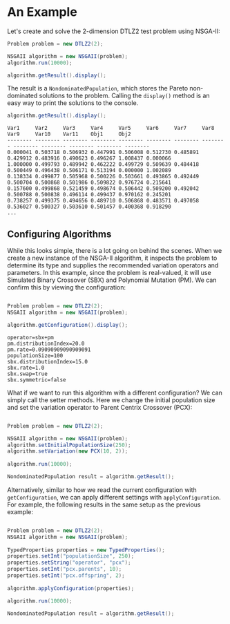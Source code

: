 # An Example

Let's create and solve the 2-dimension DTLZ2 test problem using NSGA-II:

<!-- code:java:examples/Example1.java [29-34] -->

```java
Problem problem = new DTLZ2(2);

NSGAII algorithm = new NSGAII(problem);
algorithm.run(10000);

algorithm.getResult().display();
```

The result is a `NondominatedPopulation`, which stores the Pareto non-dominated solutions to the problem.  Calling the `display()`
method is an easy way to print the solutions to the console.

<!-- java:examples/Example1.java [34-34] -->

```java
algorithm.getResult().display();
```

```
Var1     Var2     Var3     Var4     Var5     Var6     Var7     Var8     Var9     Var10    Var11    Obj1     Obj2     
-------- -------- -------- -------- -------- -------- -------- -------- -------- -------- -------- -------- -------- 
0.000041 0.503718 0.506932 0.447991 0.506008 0.512730 0.485891 0.429912 0.483916 0.490623 0.496267 1.008437 0.000066 
1.000000 0.499793 0.489942 0.462222 0.499729 0.509639 0.484418 0.500449 0.496438 0.506171 0.513194 0.000000 1.002089 
0.138334 0.499877 0.505968 0.500226 0.503661 0.493865 0.492449 0.500704 0.500868 0.501986 0.509822 0.976724 0.215641 
0.157600 0.499868 0.521459 0.498674 0.506442 0.509200 0.492042 0.500788 0.500838 0.496114 0.499437 0.970162 0.245201 
0.738257 0.499375 0.494656 0.489710 0.506868 0.483571 0.497058 0.536027 0.500327 0.503610 0.501457 0.400368 0.918290
...
```

## Configuring Algorithms

While this looks simple, there is a lot going on behind the scenes.  When we create a new instance of the NSGA-II algorithm, it 
inspects the problem to determine its type and supplies the recommended variation operators and parameters.  In this example,
since the problem is real-valued, it will use Simulated Binary Crossover (SBX) and Polynomial Mutation (PM).  We can confirm
this by viewing the configuration:

```java

Problem problem = new DTLZ2(2);
NSGAII algorithm = new NSGAII(problem);

algorithm.getConfiguration().display();
```

```
operator=sbx+pm
pm.distributionIndex=20.0
pm.rate=0.09090909090909091
populationSize=100
sbx.distributionIndex=15.0
sbx.rate=1.0
sbx.swap=true
sbx.symmetric=false
```

What if we want to run this algorithm with a different configuration?  We can simply call the setter methods.
Here we change the initial population size and set the variation operator to Parent Centrix Crossover (PCX):

```java

Problem problem = new DTLZ2(2);

NSGAII algorithm = new NSGAII(problem);
algorithm.setInitialPopulationSize(250);
algorithm.setVariation(new PCX(10, 2));
		
algorithm.run(10000);

NondominatedPopulation result = algorithm.getResult();
```

Alternatively, similar to how we read the current configuration with `getConfiguration`, we can apply
different settings with `applyConfiguration`.  For example, the following results in the same setup
as the previous example:

```java

Problem problem = new DTLZ2(2);
NSGAII algorithm = new NSGAII(problem);
		
TypedProperties properties = new TypedProperties();
properties.setInt("populationSize", 250);
properties.setString("operator", "pcx");
properties.setInt("pcx.parents", 10);
properties.setInt("pcx.offspring", 2);
		
algorithm.applyConfiguration(properties);

algorithm.run(10000);

NondominatedPopulation result = algorithm.getResult();
```
